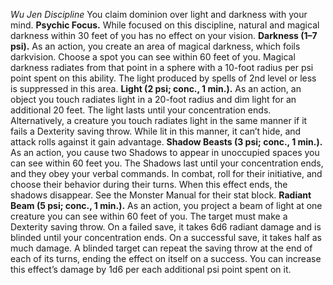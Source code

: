 *Wu Jen Discipline*
You claim dominion over light and darkness with your mind.
**Psychic Focus.** While focused on this discipline, natural and magical darkness within 30 feet of you has no effect on your vision.
**Darkness (1–7 psi).** As an action, you create an area of magical darkness, which foils darkvision. Choose a spot you can see within 60 feet of you. Magical darkness radiates from that point in a sphere with a 10-foot radius per psi point spent on this ability. The light produced by spells of 2nd level or less is suppressed in this area.
**Light (2 psi; conc., 1 min.).** As an action, an object you touch radiates light in a 20-foot radius and dim light for an additional 20 feet. The light lasts until your concentration ends. Alternatively, a creature you touch radiates light in the same manner if it fails a Dexterity saving throw. While lit in this manner, it can’t hide, and attack rolls against it gain advantage.
**Shadow Beasts (3 psi; conc., 1 min.).** As an action, you cause two Shadows to appear in unoccupied spaces you can see within 60 feet you. The Shadows last until your concentration ends, and they obey your verbal commands. In combat, roll for their initiative, and choose their behavior during their turns. When this effect ends, the shadows disappear. See the Monster Manual for their stat block.
**Radiant Beam (5 psi; conc., 1 min.).** As an action, you project a beam of light at one creature you can see within 60 feet of you. The target must make a Dexterity saving throw. On a failed save, it takes 6d6 radiant damage and is blinded until your concentration ends. On a successful save, it takes half as much damage. A blinded target can repeat the saving throw at the end of each of its turns, ending the effect on itself on a success.
You can increase this effect’s damage by 1d6 per each additional psi point spent on it.